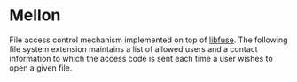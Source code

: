 # Mellon
File access control mechanism implemented on top of [libfuse](https://github.com/libfuse/libfuse).
The following file system extension maintains a list of allowed users and a contact information to which the access code is sent each time a user wishes to open a given file.


